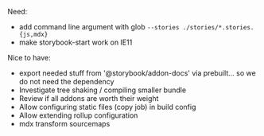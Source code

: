 Need:

- add command line argument with glob `--stories ./stories/*.stories.{js,mdx}`
- make storybook-start work on IE11

Nice to have:

- export needed stuff from '@storybook/addon-docs' via prebuilt... so we do not need the dependency
- Investigate tree shaking / compiling smaller bundle
- Review if all addons are worth their weight
- Allow configuring static files (copy job) in build config
- Allow extending rollup configuration
- mdx transform sourcemaps
